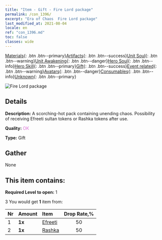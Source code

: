 ```yaml
---
title: "Item - Gift - Fire Lord package"
permalink: /con_1396/
excerpt: "Era of Chaos  Fire Lord package"
last_modified_at: 2021-08-04
locale: en
ref: "con_1396.md"
toc: false
classes: wide
---
```

 [Materials](/Items/){: .btn .btn--primary}[Artifacts](/Items/Artifacts/){: .btn .btn--success}[Unit Soul](/Items/UnitSoul/){: .btn .btn--warning}[Unit Awakening](/Items/UnitAwakening/){: .btn .btn--danger}[Hero Soul](/Items/HeroSoul/){: .btn .btn--info}[Hero Skill](/Items/HeroSkill/){: .btn .btn--primary}[Gift](/Items/Gift/){: .btn .btn--success}[Event related](/Items/Events/){: .btn .btn--warning}[Avatars](/Items/Avatars/){: .btn .btn--danger}[Consumables](/Items/Consumables/){: .btn .btn--info}[Unknown](/Items/Unknown/){: .btn .btn--primary}

 ![Fire Lord package](/images/t/i_907010.png)

## Details
 **Description:** A scorching-hot pack containing unending chaos. Possibility of receiving Efreeti sultan tokens or Rashka tokens after use.

 **Quality:** <span style="color: #DA70D6">OK</span>

 **Type:** Gift

## Gather

  None

## This item contains:

 **Required Level to open:** 1

 3 You would get **1** item  from:

  | Nr | Amount |     Item    | Drop Rate,% |
  |:---|:-------|:------------|:---------:|
  | 1 |  **1x** | [Efreeti](/Items/unt_231/) | 50 | 
  | 2 |  **1x** | [Rashka](/Items/her_384/) | 50 | 
